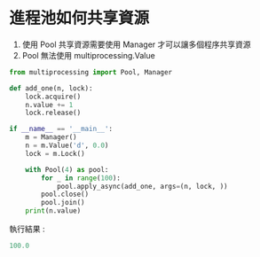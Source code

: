 # 進程池如何共享資源

1. 使用 Pool 共享資源需要使用 Manager 才可以讓多個程序共享資源
2. Pool 無法使用 multiprocessing.Value

~~~python
from multiprocessing import Pool, Manager

def add_one(n, lock):
    lock.acquire()
    n.value += 1
    lock.release()

if __name__ == '__main__':
    m = Manager()
    n = m.Value('d', 0.0)
    lock = m.Lock()

    with Pool(4) as pool:
        for _ in range(100):
            pool.apply_async(add_one, args=(n, lock, ))
        pool.close()
        pool.join()
    print(n.value)
~~~

執行結果 :

~~~python
100.0
~~~

